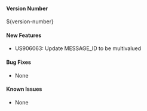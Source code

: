 #### Version Number
${version-number}

#### New Features
- US906063: Update MESSAGE_ID to be multivalued

#### Bug Fixes
- None

#### Known Issues
- None